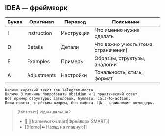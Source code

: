 ## IDEA — фреймворк

|Буква|Оригинал|Перевод|Пояснение|
|---|---|---|---|
|I|Instruction|Инструкция|Что именно нужно сделать|
|D|Details|Детали|Что важно учесть (тема, ограничения)|
|E|Examples|Примеры|Образцы, структуры, аналогии|
|A|Adjustments|Настройки|Тональность, стиль, формат|

```
Напиши короткий текст для Telegram-поста.
Включи 3 причины попробовать Obsidian и 1 практический совет.
Вот пример структуры: заголовок, буллеты, call-to-action.
Пиши просто, с лёгким юмором, без пафоса. ЦА — начинающие ноукодеры.
```

> [!abstract] Идем дальше?
> - 🧠 [[framework-smart|Фрейворк SMART]]
> - [[Home|⬅️ Назад на главную]]